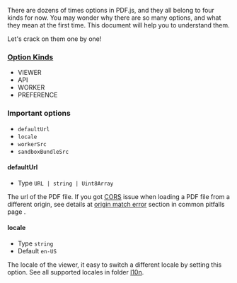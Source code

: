 There are dozens of times options in PDF.js, and they all belong to four kinds for now. You may wonder why there are so many options, and what they mean at the first time. This document will help you to understand them.

Let's crack on them one by one!

### [Option Kinds](https://github.com/mozilla/pdf.js/blob/34506f8874ce86ea21b9db54d0552947208bf4bb/web/app_options.js#L43)

- VIEWER
- API
- WORKER
- PREFERENCE

### Important options

- `defaultUrl`
- `locale`
- `workerSrc`
- `sandboxBundleSrc`

#### defaultUrl

- Type `URL | string | Uint8Array`

The url of the PDF file. If you got [CORS](https://developer.mozilla.org/en-US/docs/Web/HTTP/CORS) issue when loading a PDF file from a different origin, see details at [origin match error](/pitfalls#origin-not-match) section in common pitfalls page .

#### locale

- Type `string`
- Default `en-US`

The locale of the viewer, it easy to switch a different locale by setting this option. See all supported locales in folder [l10n](https://github.com/mozilla/pdf.js/tree/master/l10n).
